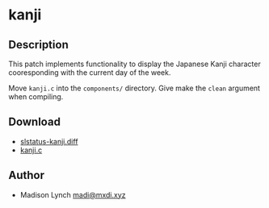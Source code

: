 kanji
=====

Description
-----------
This patch implements functionality to display the Japanese Kanji character cooresponding with the current day of the week.

Move `kanji.c` into the `components/` directory. Give make the `clean` argument when compiling.

Download
--------
* [slstatus-kanji.diff](slstatus-kanji.diff)
* [kanji.c](kanji.c)

Author
------
* Madison Lynch <madi@mxdi.xyz>
